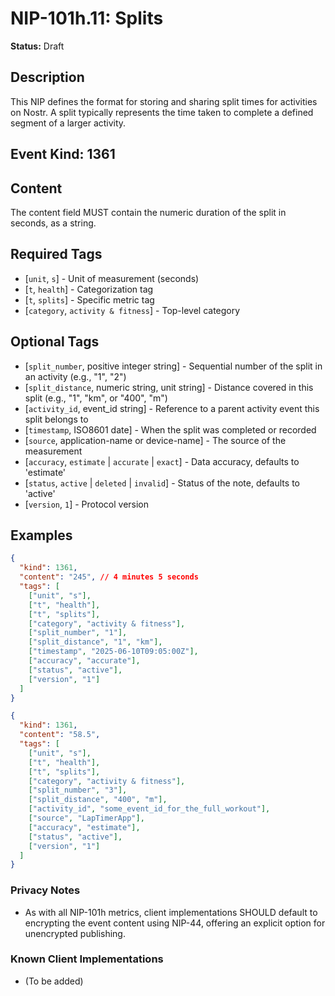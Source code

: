 # NIP-101h.11: Splits

**Status:** Draft

## Description
This NIP defines the format for storing and sharing split times for activities on Nostr. A split typically represents the time taken to complete a defined segment of a larger activity.

## Event Kind: 1361

## Content
The content field MUST contain the numeric duration of the split in seconds, as a string.

## Required Tags
- [`unit`, `s`] - Unit of measurement (seconds)
- [`t`, `health`] - Categorization tag
- [`t`, `splits`] - Specific metric tag
- [`category`, `activity & fitness`] - Top-level category

## Optional Tags
- [`split_number`, positive integer string] - Sequential number of the split in an activity (e.g., "1", "2")
- [`split_distance`, numeric string, unit string] - Distance covered in this split (e.g., "1", "km", or "400", "m")
- [`activity_id`, event_id string] - Reference to a parent activity event this split belongs to
- [`timestamp`, ISO8601 date] - When the split was completed or recorded
- [`source`, application-name or device-name] - The source of the measurement
- [`accuracy`, `estimate` | `accurate` | `exact`] - Data accuracy, defaults to 'estimate'
- [`status`, `active` | `deleted` | `invalid`] - Status of the note, defaults to 'active'
- [`version`, `1`] - Protocol version

## Examples
```json
{
  "kind": 1361,
  "content": "245", // 4 minutes 5 seconds
  "tags": [
    ["unit", "s"],
    ["t", "health"],
    ["t", "splits"],
    ["category", "activity & fitness"],
    ["split_number", "1"],
    ["split_distance", "1", "km"],
    ["timestamp", "2025-06-10T09:05:00Z"],
    ["accuracy", "accurate"],
    ["status", "active"],
    ["version", "1"]
  ]
}
```

```json
{
  "kind": 1361,
  "content": "58.5", 
  "tags": [
    ["unit", "s"],
    ["t", "health"],
    ["t", "splits"],
    ["category", "activity & fitness"],
    ["split_number", "3"],
    ["split_distance", "400", "m"],
    ["activity_id", "some_event_id_for_the_full_workout"],
    ["source", "LapTimerApp"],
    ["accuracy", "estimate"],
    ["status", "active"],
    ["version", "1"]
  ]
}
```

### Privacy Notes
- As with all NIP-101h metrics, client implementations SHOULD default to encrypting the event content using NIP-44, offering an explicit option for unencrypted publishing.

### Known Client Implementations
- (To be added) 